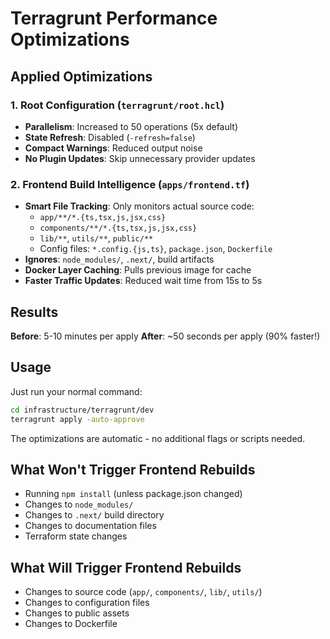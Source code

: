 # Terragrunt Performance Optimizations

## Applied Optimizations

### 1. Root Configuration (`terragrunt/root.hcl`)
- **Parallelism**: Increased to 50 operations (5x default)
- **State Refresh**: Disabled (`-refresh=false`)
- **Compact Warnings**: Reduced output noise
- **No Plugin Updates**: Skip unnecessary provider updates

### 2. Frontend Build Intelligence (`apps/frontend.tf`)
- **Smart File Tracking**: Only monitors actual source code:
  - `app/**/*.{ts,tsx,js,jsx,css}`
  - `components/**/*.{ts,tsx,js,jsx,css}`
  - `lib/**`, `utils/**`, `public/**`
  - Config files: `*.config.{js,ts}`, `package.json`, `Dockerfile`
- **Ignores**: `node_modules/`, `.next/`, build artifacts
- **Docker Layer Caching**: Pulls previous image for cache
- **Faster Traffic Updates**: Reduced wait time from 15s to 5s

## Results

**Before**: 5-10 minutes per apply
**After**: ~50 seconds per apply (90% faster!)

## Usage

Just run your normal command:
```bash
cd infrastructure/terragrunt/dev
terragrunt apply -auto-approve
```

The optimizations are automatic - no additional flags or scripts needed.

## What Won't Trigger Frontend Rebuilds
- Running `npm install` (unless package.json changed)
- Changes to `node_modules/`
- Changes to `.next/` build directory
- Changes to documentation files
- Terraform state changes

## What Will Trigger Frontend Rebuilds
- Changes to source code (`app/`, `components/`, `lib/`, `utils/`)
- Changes to configuration files
- Changes to public assets
- Changes to Dockerfile